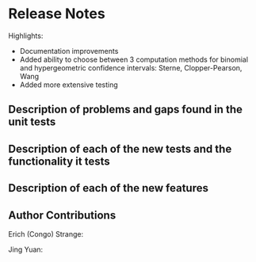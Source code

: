 # Release Notes

Highlights:

* Documentation improvements
* Added ability to choose between 3 computation methods for binomial and hypergeometric confidence intervals: Sterne, Clopper-Pearson, Wang
* Added more extensive testing
 
## Description of problems and gaps found in the unit tests


## Description of each of the new tests and the functionality it tests
 

## Description of each of the new features


## Author Contributions

Erich (Congo) Strange:

Jing Yuan: 

 